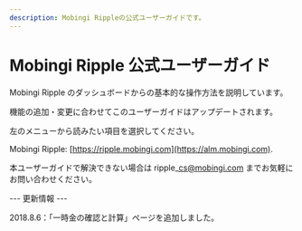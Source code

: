 ```yaml
---
description: Mobingi Rippleの公式ユーザーガイドです。
---
```


# Mobingi Ripple 公式ユーザーガイド

Mobingi Ripple のダッシュボードからの基本的な操作方法を説明しています。

機能の追加・変更に合わせてこのユーザーガイドはアップデートされます。

左のメニューから読みたい項目を選択してください。

Mobingi Ripple:  [https://ripple.mobingi.com](https://alm.mobingi.com).



本ユーザーガイドで解決できない場合は ripple\_cs@mobingi.com までお気軽にお問い合わせください。





--- 更新情報 ---

2018.8.6：「一時金の確認と計算」ページを追加しました。


